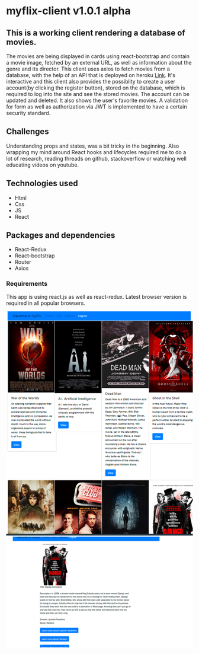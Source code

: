 # myflix-client v1.0.1 alpha



## This is a working client rendering a database of movies.

The movies are being displayed in cards using react-bootstrap and contain a movie image, fetched by an external URL, as well as information about the genre and its director.
This client uses axios to fetch movies from a database, with the help of an API that is deployed on heroku  [Link](https://tims-movie-api.herokuapp.com/). 
It's interactive and this client also provides the possiblity to create a user account(by clicking the register button), stored on the database, which is required to log into the site and see the stored movies. 
The account can be updated and deleted. It also shows the user's favorite movies.
A validation for form as well as authorization via JWT is implemented to have a certain security standard. 

## Challenges
Understanding props and states, was a bit tricky in the beginning. Also wrapping my mind around React hooks and lifecycles required me to do a lot of research, reading threads on github, stackoverflow or watching well educating videos on youtube. 

## Technologies used
- Html
- Css
- JS
- React

## Packages and dependencies
- React-Redux
- React-bootstrap
- Router
- Axios



### Requirements
This app is using react.js as well as react-redux. Latest browser version is required in all popular browsers.




![alt text](https://github.com/TBj93/myflix-client/blob/myflix-redux/readme%20imgs/myflix1.PNG?raw=true)
![alt text](https://github.com/TBj93/myflix-client/blob/myflix-redux/readme%20imgs/myflix2.PNG?raw=true)


